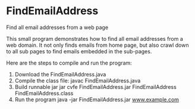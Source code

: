 # FindEmailAddress
Find all email addresses from a web page

This small program demonstrates how to find all email addresses from a web domain. It not only finds emails from home page, but also crawl down to all sub pages to find emails embedded in the sub-pages. 

Here are the steps to compile and run the program:
1) Download the FindEmailAddress.java
2) Compile the class file:
    javac FindEmailAddress.java
3) Build runnable jar
    jar cvfe FindEmailAddress.jar FindEmailAddress FindEmailAddress.class
4) Run the program
    java -jar FindEmailAddress.jar www.example.com
